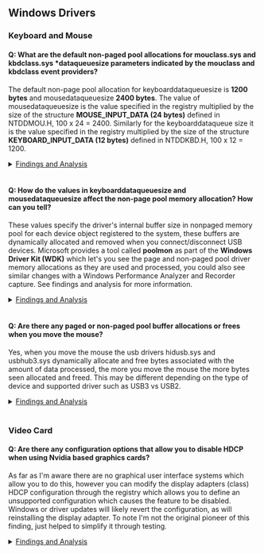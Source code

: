 ## Windows Drivers
### Keyboard and Mouse
#### Q: What are the default non-paged pool allocations for mouclass.sys and kbdclass.sys \*dataqueuesize parameters indicated by the mouclass and kbdclass event providers?
The default non-page pool allocation for keyboarddataqueuesize is **1200 bytes** and mousedataqueuesize **2400 bytes**. The value of mousedataqueuesize is the value specified in the registry multiplied by the size of the structure **MOUSE_INPUT_DATA (24 bytes)** defined in NTDDMOU.H, 100 x 24 = 2400. Similarly for the keyboarddataqueue size it is the value specified in the registry multiplied by the size of the structure **KEYBOARD_INPUT_DATA (12 bytes)** defined in NTDDKBD.H, 100 x 12 = 1200. 

<details><summary><ins>Findings and Analysis</ins></summary>

![KBDCLASS and MOUCLASS default dataqueuesize](../../DOCS/IMAGES/KBDCLASS%20and%20%20MOUCLASS%20default%20dataqueuesize.png)

**Registry Paths:**
* **HKEY_LOCAL_MACHINE\SYSTEM\ControlSet001\Services\kbdclass\Parameters\KeyboardDataQueueSize**
  * Default Value: 100 (0x64)
* **HKEY_LOCAL_MACHINE\SYSTEM\ControlSet001\Services\mouclass\Parameters\MouseDataQueueSize**
  * Default Value: 100 (0x64)
  * This setting is not present in registry by default on Windows 10

References:
* https://docs.microsoft.com/en-us/windows-hardware/drivers/hid/keyboard-and-mouse-hid-client-drivers
* https://docs.microsoft.com/en-us/windows-hardware/drivers/hid/keyboard-and-mouse-class-drivers
* https://docs.microsoft.com/en-us/windows-hardware/drivers/hid/ps-2--i8042prt--driver
* https://docs.microsoft.com/en-us/windows/win32/api/ntddmou/ns-ntddmou-mouse_input_data
* https://docs.microsoft.com/en-us/windows/win32/api/ntddkbd/ns-ntddkbd-keyboard_input_data

</details></br>

#### Q: How do the values in keyboarddataqueuesize and mousedataqueuesize affect the non-page pool memory allocation? How can you tell?
These values specify the driver's internal buffer size in nonpaged memory pool for each device object registered to the system, these buffers are dynamically allocated and removed when you connect/disconnect USB devices.
Microsoft provides a tool called **poolmon** as part of the **Windows Driver Kit (WDK)** which let's you see the page and non-paged pool driver memory allocations as they are used and processed, you could also see similar changes with a Windows Performance Analyzer and Recorder capture. See findings and analysis for more information.

<details><summary><ins>Findings and Analysis</ins></summary>

Using poolmon you can view the total allocated buffer space by each driver for the connected devices, in the image below there is one physical Mouse connected and one physical Keyboard using the default values. 

In this case there are two keyboard devices registered (**HID Keyboard Device** in device management), one that is part of the mouse and the keyboard itself which results in a value that is rougly 2400 bytes (1200 x 2) buffer space allocation and the remaining space likely allocated to some regular device object structure.

Then we see similar behavior for the mouse, again there is one **Mice and other pointing devices registered** (HID-compliant mouse) which results in a value that is rougly 2400 bytes (2400 x 1) and another set of bytes related to some other data structures.

![KBDCLASS and MOUCLASS non-paged pool allocation](../../DOCS/IMAGES/KBDCLASS%20and%20MOUCLASS%20non-paged%20pool%20allocation.png)

</details></br>

#### Q: Are there any paged or non-paged pool buffer allocations or frees when you move the mouse?
Yes, when you move the mouse the usb drivers hidusb.sys and usbhub3.sys dynamically allocate and free bytes associated with the amount of data processed, the more you move the mouse the more bytes seen allocated and freed. This may be different depending on the type of device and supported driver such as USB3 vs USB2. 

<details><summary><ins>Findings and Analysis</ins></summary>

Rows highlighted below represent byte allocation and frees since the last update cycle. The values displayed appear to be a total count of bytes allocated and freed perhaps since the PC was first booted as the numbers remain present after closing and re-opening poolmon.

**Screenshot of byte allocations during mouse movement via poolmon**
![HIDUSB and USBHUB3 nonpaged pool alloc mouse movement](../../DOCS/IMAGES/HIDUSB%20and%20USBHUB3%20nonpaged%20pool%20alloc%20mouse%20movement.png)

</details></br>

### Video Card
#### Q: Are there any configuration options that allow you to disable HDCP when using Nvidia based graphics cards?
As far as I'm aware there are no graphical user interface systems which allow you to do this, however you can modify the display adapters (class) HDCP configuration through the registry which allows you to define an unsupported configuration which causes the feature to be disabled. Windows or driver updates will likely revert the configuration, as will reinstalling the display adapter. To note I'm not the original pioneer of this finding, just helped to simplify it through testing.

<details><summary><ins>Findings and Analysis</ins></summary>
 
Configure the following DWORD value below for your active display adapter then resart your computer. This should cause Nvidia to display **This display does not support HDCP as configured** in the Nvidia control panel in the View HDCP Status sub-menu, third party tools can also be used to validate HDCP is disabled. 
 
The key 0002 in the registry reflects the path of the active display adapter, look for the value of **HardwareInformation.AdapterString** to help identify your display adapter and the appropriate key to create the DWORD in. (e.g. 0000, 0001, 0002)

**Example**
```
[HKEY_LOCAL_MACHINE\SYSTEM\CurrentControlSet\Control\Class\{4d36e968-e325-11ce-bfc1-08002be10318}\0002]
"RMHdcpKeyglobZero"=dword:00000001
```
 
 </details></br>
